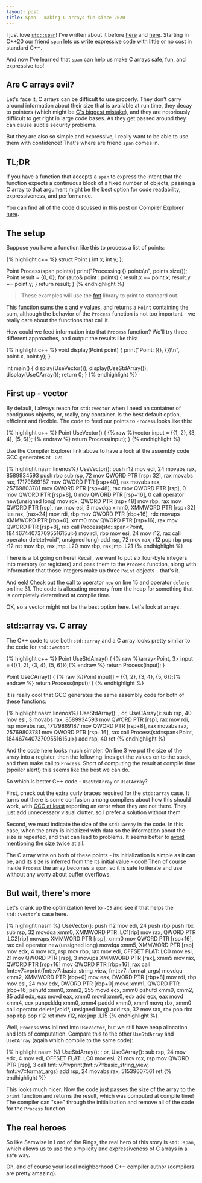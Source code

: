 ```yaml
---
layout: post
title: Span - making C arrays fun since 2020
---
```

I just love [`std::span`](https://en.cppreference.com/w/cpp/container/span)! I've
written about it before [here](/using-span-with-argv) and
[here](/a-zero-cost-abstraction). Starting in C++20 our friend `span` lets us write
expressive code with little or no cost in standard C++.

And now I've learned that `span` can help us make C arrays safe, fun, and expressive
too!

## Are C arrays evil?

Let's face it, C arrays can be difficult to use properly. They don't carry around
information about their size that is available at run time, they decay to pointers
(which might be [C's biggest
mistake](https://digitalmars.com/articles/C-biggest-mistake.html)), and they are
notoriously difficult to get right in large code bases. As they get passed around
they can cause subtle security problems.

But they are also so simple and expressive, I really want to be able to use them
with confidence! That's where are friend `span` comes in.

## TL;DR

If you have a function that accepts a `span` to express the intent that the function
expects a continuous block of a fixed number of objects, passing a C array to that
argument might be the best option for code readability, expressiveness, and
performance.

You can find all of the code discussed in this post on Compiler Explorer
[here](https://godbolt.org/z/67brrqbfa).

## The setup

Suppose you have a function like this to process a list of points:

{% highlight c++ %}
struct Point { int x; int y; };

Point Process(span<Point> points){
  print("Processing {} points\n", points.size());
  Point result = {0, 0};
  for (auto& point : points) {
    result.x += point.x;
    result.y += point.y;
  }
  return result;
}
{% endhighlight %}

> These examples will use the [fmt](https://fmt.dev) library to print to standard
out.

This function sums the x and y values, and returns a `Point` containing the sum,
although the behavior of the `Process` function is not too important - we really care
about the functions that call it.

How could we feed information into that `Process` function? We'll try three
different approaches, and output the results like this:

{% highlight c++ %}
void display(Point point) {
  print("Point: ({}, {})\n", point.x, point.y);
}

int main() {
  display(UseVector());
  display(UseStdArray());
  display(UseCArray());
  return 0;
}
{% endhighlight %}

## First up - vector

By default, I always reach for `std::vector` when I need an container of contiguous
objects, or, really, any container. Is the best default option, efficient and
flexible. The code to feed our points to `Process` looks like this:

{% highlight c++ %}
Point UseVector() {
  {% raw %}vector<Point> input = {{1, 2}, {3, 4}, {5, 6}}; {% endraw %}
  return Process(input);
}
{% endhighlight %}

Use the Compiler Explorer link above to have a look at the assembly code GCC
generates at `-O2`:

{% highlight nasm linenos%}
UseVector():
        push    r12
        mov     edi, 24
        movabs  rax, 8589934593
        push    rbp
        sub     rsp, 72
        mov     QWORD PTR [rsp+32], rax
        movabs  rax, 17179869187
        mov     QWORD PTR [rsp+40], rax
        movabs  rax, 25769803781
        mov     QWORD PTR [rsp+48], rax
        mov     QWORD PTR [rsp], 0
        mov     QWORD PTR [rsp+8], 0
        mov     QWORD PTR [rsp+16], 0
        call    operator new(unsigned long)
        mov     rdx, QWORD PTR [rsp+48]
        mov     rbp, rax
        mov     QWORD PTR [rsp], rax
        mov     esi, 3
        movdqa  xmm0, XMMWORD PTR [rsp+32]
        lea     rax, [rax+24]
        mov     rdi, rbp
        mov     QWORD PTR [rbp+16], rdx
        movups  XMMWORD PTR [rbp+0], xmm0
        mov     QWORD PTR [rsp+16], rax
        mov     QWORD PTR [rsp+8], rax
        call    Process(std::span<Point, 18446744073709551615ul>)
        mov     rdi, rbp
        mov     esi, 24
        mov     r12, rax
        call    operator delete(void*, unsigned long)
        add     rsp, 72
        mov     rax, r12
        pop     rbp
        pop     r12
        ret
        mov     rbp, rax
        jmp     .L20
        mov     rbp, rax
        jmp     .L21
{% endhighlight %}

There is a lot going on here! Recall, we want to put six four-byte integers into
memory (or registers) and pass them to the `Process` function, along with
information that those integers make up three `Point` objects - that's it.

And eek! Check out the call to operator `new` on line 15 and operator `delete` on
line 31. The code is allocating memory from the heap for something that is
completely determined at compile time.

OK, so a vector might not be the best option here. Let's look at arrays.

## std::array vs. C array

The C++ code to use both `std::array` and a C array looks pretty similar to the
code for `std::vector`:

{% highlight c++ %}
Point UseStdArray() {
  {% raw %}array<Point, 3> input = {{{1, 2}, {3, 4}, {5, 6}}};{% endraw %}
  return Process(input);
}

Point UseCArray() {
  {% raw %}Point input[] = {{1, 2}, {3, 4}, {5, 6}};{% endraw %}
  return Process(input);
}
{% endhighlight %}

It is really cool that GCC generates the same assembly code for both of these
functions:

{% highlight nasm linenos%}
UseStdArray(): ; or, UseCArray():
        sub     rsp, 40
        mov     esi, 3
        movabs  rax, 8589934593
        mov     QWORD PTR [rsp], rax
        mov     rdi, rsp
        movabs  rax, 17179869187
        mov     QWORD PTR [rsp+8], rax
        movabs  rax, 25769803781
        mov     QWORD PTR [rsp+16], rax
        call    Process(std::span<Point, 18446744073709551615ul>)
        add     rsp, 40
        ret
{% endhighlight %}

And the code here looks much simpler. On line 3 we put the size of the array into a
register, then the following lines get the values on to the stack, and then make
call to `Process`. Short of computing the result at compile time (spoiler alert!)
this seems like the best we can do.

So which is better C++ code - `UseStdArray` or `UseCArray`?

First, check out the extra curly braces required for the `std::array` case. It
turns out there is some confusion among compilers about how this should work, with
[GCC at
least](https://stackoverflow.com/questions/8192185/using-stdarray-with-initialization-lists)
reporting an error when they are not there. They just add unnecessary visual
clutter, so I prefer a solution without them.

Second, we must indicate the size of the `std::array` in the code. In this case,
when the array is initialized with data so the information about the size is
repeated, and that can lead to problems. It seems better to [avoid mentioning the
size twice](https://quuxplusone.github.io/blog/2020/08/06/array-size/) at all.

The C array wins on both of these points - its initialization is simple as it can
be, and its size is inferred from the its initial value - cool! Then of course
inside `Process` the array becomes a `span`, so it is safe to iterate and use
without any worry about buffer overflows.

## But wait, there's more

Let's crank up the optimization level to `-O3` and see if that helps the
`std::vector`'s case here.

{% highlight nasm %}
UseVector():
        push    r12
        mov     edi, 24
        push    rbp
        push    rbx
        sub     rsp, 32
        movdqa  xmm0, XMMWORD PTR .LC1[rip]
        mov     rax, QWORD PTR .LC2[rip]
        movaps  XMMWORD PTR [rsp], xmm0
        mov     QWORD PTR [rsp+16], rax
        call    operator new(unsigned long)
        movdqa  xmm5, XMMWORD PTR [rsp]
        mov     edx, 4
        mov     rcx, rsp
        mov     rbp, rax
        mov     edi, OFFSET FLAT:.LC0
        mov     esi, 21
        mov     QWORD PTR [rsp], 3
        movups  XMMWORD PTR [rax], xmm5
        mov     rax, QWORD PTR [rsp+16]
        mov     QWORD PTR [rbp+16], rax
        call    fmt::v7::vprint(fmt::v7::basic_string_view<char>, fmt::v7::format_args)
        movdqu  xmm2, XMMWORD PTR [rbp+0]
        mov     eax, DWORD PTR [rbp+8]
        mov     rdi, rbp
        mov     esi, 24
        mov     edx, DWORD PTR [rbp+0]
        movq    xmm1, QWORD PTR [rbp+16]
        pshufd  xmm0, xmm2, 255
        movd    ecx, xmm0
        pshufd  xmm0, xmm2, 85
        add     edx, eax
        movd    eax, xmm0
        movd    xmm0, edx
        add     ecx, eax
        movd    xmm4, ecx
        punpckldq       xmm0, xmm4
        paddd   xmm0, xmm1
        movq    rbx, xmm0
        call    operator delete(void*, unsigned long)
        add     rsp, 32
        mov     rax, rbx
        pop     rbx
        pop     rbp
        pop     r12
        ret
        mov     r12, rax
        jmp     .L15
{% endhighlight %}

Well, `Process` was inlined into `UseVector`, but we still have heap allocation and
lots of computation. Compare this to the other `UseStdArray` and `UseCArray` (again
which compile to the same code):

{% highlight nasm %}
UseStdArray(): ; or, UseCArray():
        sub     rsp, 24
        mov     edx, 4
        mov     edi, OFFSET FLAT:.LC0
        mov     esi, 21
        mov     rcx, rsp
        mov     QWORD PTR [rsp], 3
        call    fmt::v7::vprint(fmt::v7::basic_string_view<char>, fmt::v7::format_args)
        add     rsp, 24
        movabs  rax, 51539607561
        ret
{% endhighlight %}

This looks much nicer. Now the code just passes the size of the array to the
`print` function and returns the result, which was computed at compile time! The
compiler can "see" through the initialization and remove all of the code for the
`Process` function.

## The real heroes

So like Samwise in Lord of the Rings, the real hero of this story is `std::span`,
which allows us to use the simplicity and expressiveness of C arrays in a safe way.

Oh, and of course your local neighborhood C++ compiler author (compilers are pretty
amazing).
